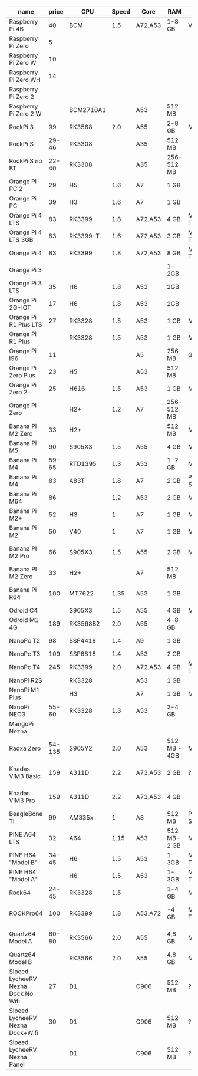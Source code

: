 | name                               | price  | CPU       | Speed | Core    | RAM          | GPU            | VPU | TPU      | SD  | eMMC     | Flash | Interconnect  | DSI | HDMI | LCD        | Cam      | USB3   | USB2    | Audio    | RTC | ETH     | Wireless              |
| ---------------------------------- | ------ | --------- | ----- | ------- | ------------ | -------------- | --- | -------- | --- | -------- | ----- | ------------- | --- | ---- | ---------- | -------- | ------ | ------- | -------- | --- | ------- | --------------------- |
| Raspberry Pi 4B                    | 40     | BCM       | 1.5   | A72,A53 | 1-8 GB       | VC6            | Y   |          | 1   |          |       |               | 2L  | 2    |            | CSI2L    | 2      | 1       | Out      |     | 1GbE    | ac 2.4, ac 5, B5      |
| Raspberry Pi Zero                  | 5      |           |       |         |              |                |     |          |     |          |       |               |     |      |            |          |        |         |          |     |         |                       |
| Raspberry Pi Zero W                | 10     |           |       |         |              |                |     |          |     |          |       |               |     |      |            |          |        |         |          |     |         | W4, BT                |
| Raspberry Pi Zero WH               | 14     |           |       |         |              |                |     |          |     |          |       |               |     |      |            |          |        |         |          |     |         | W4, BT                |
| Raspberry Pi Zero 2                |        |           |       |         |              |                |     |          |     |          |       |               |     |      |            |          |        |         |          |     |         |                       |
| Raspberry Pi Zero 2 W              |        | BCM2710A1 |       | A53     | 512 MB       |                |     |          | XC  |          |       |               |     | 1    |            | CSI2L    |        | 1       |          |     |         | n 2.4, B4             |
| RockPi 3                           | 99     | RK3568    | 2.0   | A55     | 2-8 GB       | Mali G52       | Y   | 0.8 TOPS |     | Slot     |       | M.2 E,B       | 1   | 1    |            | CSI      | 1      | 1       | I/O      | Y   | 1GbE    |                       |
| RockPi S                           | 29-46  | RK3308    |       | A35     | 512 MB       |                |     |          |     | 0,1,8 GB |       |               |     |      |            |          | no     | 1+OTG   |          |     | 100M    | n 2.4, BT             |
| RockPi S no BT                     | 22-40  | RK3308    |       | A35     | 256-512 MB   |                |     |          |     | 0,1 GB   |       |               |     |      |            |          | no     | 1+OTG   |          |     | 100M    | no                    |
| Orange Pi PC 2                     | 29     | H5        | 1.6   | A7      | 1 GB         |                | Y   |          | 1   |          | 2 MB  |               |     | 1    |            | CSI      |        | 3       | M/O      | Y   | 1GbE    | IR                    |
| Orange Pi PC                       | 39     | H3        | 1.6   | A7      | 1 GB         |                | Y   |          | 1   |          |       |               | 1   | 1    |            | CSI      |        | 3       | M/O      | Y   | 100M    | IR                    |
| Orange Pi 4 LTS                    | 83     | RK3399    | 1.8   | A72,A53 | 4 GB         | Mali T860      | Y   |          |     | 16 GB    |       | Y             | 1   | 1    |            | 2 CSI    | 2      | 2       | M/O      |     |         | ac, B5                |
| Orange Pi 4 LTS 3GB                | 83     | RK3399-T  | 1.6   | A72,A53 | 3 GB         | Mali T860      | Y   |          |     |          |       | Y             | 1   | 1    |            | 2 CSI    | 2      | 2       | M/O      |     | 1GbE    | ac, B5                |
| Orange Pi 4                        | 83     | RK3399    | 1.8   | A72,A53 | 8 GB         | Mali T860      | Y   |          |     | 16 GB    |       | Y             | 1   | 1    |            | 2 CSI    | 2      | 2       | M/O      |     | 1GbE    | ac, B5                |
| Orange Pi 3                        |        |           |       |         | 1-2GB        |                |     |          | 1   |          |       |               |     |      |            |          | 4      | 1       | M/O      |     | 1GbE    | ?, BT, IR             |
| Orange Pi 3 LTS                    | 35     | H6        | 1.8   | A53     | 2GB          |                |     |          | 1   | 8 GB     |       |               |     |      |            |          | 3      | 1       | M/O      |     | 1GbE    | ac, BT, IR            |
| Orange Pi 2G-IOT                   | 17     | H6        | 1.8   | A53     | 2GB          |                |     |          | 1   | 8 GB     |       |               |     |      |            |          | no     | 1+OTG   | Out      |     | no      | n 2.4, n 5, B5        |
| Orange Pi R1 Plus LTS              | 27     | RK3328    | 1.5   | A53     | 1 GB         | Mali 450       |     | no       | 1   | no       | 16 MB | no            | no  | no   | no         | no       | no     | 1       | Out      | no  | 2x1GbE  |                       |
| Orange Pi R1 Plus                  |        | RK3328    | 1.5   | A53     | 1 GB         | Mali 450       |     | no       | 1   | no       | 16 MB | no            | no  | no   | no         | no       | no     | 1       | Out      | no  | 2x1GbE  |                       |
| Orange Pi I96                      | 11     |           |       | A5      | 256 MB       | GC860          |     |          | 1   | 500 MB   |       |               |     |      |            | CSK      |        | 1       |          |     |         | W, BT                 |
| Orange Pi Zero Plus                | 23     | H5        |       | A53     | 512 MB       |                |     |          | 1   |          | 2 MB  |               |     |      |            |          |        | 1+1+2   | I/O      |     | 1GbE    | W                     |
| Orange Pi Zero 2                   | 25     | H616      | 1.5   | A53     | 1 GB         | Mali G31       | Y   |          | 1   |          | 2 MB  |               |     | 1    |            |          |        | 1+1+2   | I/O      |     | 1GbE    | ac 2.4, ac 5, B5      |
| Orange Pi Zero                     |        | H2+       | 1.2   | A7      | 256-512 MB   |                |     |          | 1   |          | 2 MB  |               |     |      |            |          |        | 1+1+2   | I/O      |     | 100M    | 2.4                   |
| Banana Pi M2 Zero                  | 33     | H2+       |       |         | 512 MB       | Mali 400       |     |          | 1   |          |       |               |     | 1    |            | CSI      |        | OTG     |          |     |         |                       |
| Banana Pi M5                       | 90     | S905X3    | 1.5   | A55     | 4 GB         | Mali G31       |     |          | XC  | 16 GB    | no    | M.2 E         | no  | 1    | no         | no       | no     | 4A+1C   | Out      |     | 100M    | IR                    |
| Banana Pi M4                       | 59-65  | RTD1395   | 1.3   | A53     | 1-2 GB       | Mali 470       | Y   | no       | 1   | 8 GB     | no    | no            | no  | 1    | no         | no       | 4A     | no      | Out      |     | 1GbE    | ac, B4.2              |
| Banana Pi M4                       | 83     | A83T      | 1.8   | A7      | 2 GB         | PowerVR SGX544 |     | no       | 1   | 8 GB     | no    | SATA          | 1   | 1    | no         | CSI      | no     | 2+OTG   | 1        |     | 1GbE    | n, B4                 |
| Banana Pi M64                      | 86     |           | 1.2   | A53     | 2 GB         | Mali 400       |     |          | XC  | 8G       | no    | no            | 1   | 1    | no         | CSI      | no     | 2+OTG   | M/I/O    |     | 1GbE    | n 2.4, B4, IR         |
| Banana Pi M2+                      | 52     | H3        | 1     | A7      | 1 GB         | Mali 400       |     |          | XC  | 8G       | no    | no            | no  | 1    | no         | CSI      | no     | 2+OTG   | no       |     | 1GbE    | n 2.4, B4, IR         |
| Banana Pi M2                       | 50     | V40       | 1     | A7      | 1 GB         | Mali 400       |     |          | XC  | no       | no    | SATA          | 4L  | 1    | no         | CSI      | no     | 4+OTG   | I2S, Out |     | 1GbE    | n 2.4, B4, IR         |
| Banana PI M2 Pro                   | 66     | S905X3    | 1.5   | A55     | 2 GB         | Mali G31       |     |          | XC  | 16 GB    | no    | no            | no  | 1    | no         | no       | 2      | 1       | no       |     | 1GbE    | ac 2.4, ac 5, B5, IR  |
| Banana PI M2 Zero                  | 33     | H2+       |       | A7      | 512 MB       |                |     |          | HD  | no       | no    | no            | no  | 1    | no         | CSI      | no     | 1/OTG   | no       | no  | no      | n 2.4, B4             |
| Banana Pi R64                      | 100    | MT7622    | 1.35  | A53     | 1 GB         |                |     |          | XC  | 8 GB     | no    | 2x M.2, SATA  | no  | no   | no         | no       | 1      | no      | no       | no  | 5x 1GbE | n 4x4, B5, opt ac 4x4 |
| Odroid C4                          |        | S905X3    | 1.5   | A55     | 4 GB         | Mali G31       |     |          | XC  | slot     | no    |               | no  | 1    | no         | no       | 4A+OTG | no      | Out      |     | 1GbE    | no                    |
| Odroid M1 4G                       | 189    | RK3568B2  | 2.0   | A55     | 4-8 GB       |                |     |          | XC  | slot     | 16 MB | M.2 E, SATA3  | 4L  | 1    | no         | CSI 2L   | 2      | 2       | 1.3W,Out | Y   | 1GbE    |
| NanoPc T2                          | 98     | SSP4418   | 1.4   | A9      | 1 GB         |                |     |          | 1   | 8 GB     |       |               | 1   | 1    | LVDS       | CSI, DVP |        | 4+OTG   | M/O      | Y   | 1GbE    | n2.4, B4              |
| NanoPc T3                          | 109    | SSP6818   | 1.4   | A53     | 2 GB         |                |     |          | 1   | 16 GB    | no    | no            | 1   | 1    | LVDS       | DVP      |        | 3+1+OTG | M/O      | Y   | 1GbE    | n2.4, B4              |
| NanoPc T4                          | 245    | RK3399    | 2.0   | A72,A53 | 4 GB         | Mali T864      | Y   |          | XC  | 16 GB    | no    | M.2 M         | 4L  | 1+DP | LVDS       | 2 CSI4L  | A+C    | 2       | I/O      | Y   | 1GbE    | ac, B4, IR            |
| NanoPi R2S                         |        | RK3328    |       | A53     | 1 GB         |                |     |          |     |          |       |               |     |      |            |          |        | 1+OTG   |          |     | 2x1GbE  | W                     |
| NanoPi M1 Plus                     |        | H3        |       | A7      | 1 GB         | Mali 400       |     |          | 1   | 8 GB     | no    | no            | no  | 1    | no         | DVP      | no     | 2+1+OTG | M/O      |     | 1GbE    | n2.4, B4 , IR         |
| NanoPi NEO3                        | 55-60  | RK3328    | 1.3   | A53     | 2-4 GB       |                |     |          | 1   |          |       |               |     |      |            |          | 1      | 0+2     |          |     | 1GbE    | W                     |
| MangoPi Nezha                      |        |           |       |         |              |                |     |          |     |          |       |               |     |      |            |          |        |         |          |     |         |                       |
| Radxa Zero                         | 54-135 | S905Y2    | 2.0   | A53     | 512 MB - 4GB | Mali G31       |     | no       | 1   | 8-128 GB | no    | no            | no  | 1    | no         | no       | 1      | OTG     | no       | no  | no      | n, B4 or ac, B5       |
| Khadas VIM3 Basic                  | 159    | A311D     | 2.2   | A73,A53 | 2 GB         | ?              | Y   | 5 TOPS   | XC  | 16 GB    | 16 MB | PCIe x4       | 4L  | 1    |            | CSI4L    |        | 1+OTG   |          |     |         | ac MIMO, B5           |
| Khadas VIM3 Pro                    | 159    | A311D     | 2.2   | A73,A53 | 4 GB         |                | Y   | 5 TOPS   | XC  | 32 GB    | 16 MB | PCIe x4       | 4L  | 1    |            | CSI4L    |        | 1+OTG   |          |     |         | ac MIMO, B5           |
| BeagleBone TI                      | 99     | AM335x    | 1     | A8      | 512 MB       | PowerVR SGX530 |     | no       | 1   | 4 GB     | no    |               |     | 1    |            | no       | no     | 1+OTG   | no       |     | 100M    | no                    |
| PINE A64 LTS                       | 32     | A64       | 1.15  | A53     | 512 MB-2 GB  | Mali 400       |     |          | 1   | slot     |       |               | Y   | 1    | no         | ?        | no     | 2       | Out      | Y?  | 1GbE    | n, B4                 |
| PINE H64 "Model B"                 | 34-45  | H6        | 1.5   | A53     | 1-3GB        | Mali T722      |     |          | 1   | slot     | 16 MB |               |     | 1    |            |          | 1      | 2       | Out      | Y?  | 1GbE    | ac, B4                |
| PINE H64 "Model A"                 |        | H6        | 1.5   | A53     | 1-3GB        | Mali T720      |     |          | 1   | slot     | 16 MB |               |     | 1    |            |          | 1      | 2       | Out      | Y?  | 1GbE    | ac, B4                |
| Rock64                             | 24-45  | RK3328    | 1.5   |         | 1-4 GB       | Mali 450       |     |          | 1   | slot     | 16 MB |               | no  | 1    | no         | no       | 1      | 2       | Out      | Y   | 1GbE    | no                    |
| ROCKPro64                          | 100    | RK3399    | 1.8   | A53,A72 | -4 GB        | Mali T860      |     |          | 1   | slot     | 16 MB | PCIe x4       | Y   | 1    | eDP, USB-C | CSI      | 1A, 1C | 2       | I/O      | Y   | 1GbE    | opt ac, B5            |
| Quartz64 Model A                   | 60-80  | RK3566    | 2.0   | A55     | 4,8 GB       | Mali G52       |     | 0.8 TOPS | XC  | slot     | 16 MB | PCIe x4, SATA | Y   | 1    | eDP, USB-C | CSI      | 1A, 1C | 2       | I/O      | Y   | 1GbE    | opt ac, B5            |
| Quartz64 Model B                   |        | RK3566    | 2.0   | A55     | 4,8 GB       | Mali G52       |     | 0.8 TOPS | XC  | slot     | 16 MB | M.2 B         | Y   | 1    | USB-C      | CSI      | 1A, 1C | 1+OTG   | I/O      | Y   | 1GbE    | ac, B5                |
| Sipeed LycheeRV Nezha Dock No Wifi | 27     | D1        |       | C906    | 512 MB       | ?              |     | no       | XC  | no       | opt   | no            | Y   | 1    | LVDS       |          | 1?     | 1?      | 3W,M     | no  | no      | no                    |
| Sipeed LycheeRV Nezha Dock+Wifi    | 30     | D1        |       | C906    | 512 MB       | ?              |     | no       | XC  | no       | opt   | no            | Y   | 1    | LVDS       |          | 1?     | 1?      | 3W,M     | no  | no      | 2.4, B4               |
| Sipeed LycheeRV Nezha Panel        |        | D1        |       | C906    | 512 MB       | ?              |     | no       | XC  | no       | opt   | no            | Y   | no   | LVDS       |          | 1?     | 1?      | 1W,2 M   | no  | no      | 2.4, B4               |





